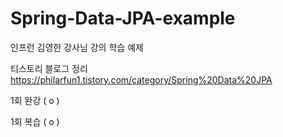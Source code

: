 # Spring-Data-JPA-example
인프런 김영한 강사님 강의 학습 예제

티스토리 블로그 정리
https://philarfun1.tistory.com/category/Spring%20Data%20JPA

1회 완강 ( o )

1회 복습 ( o )
